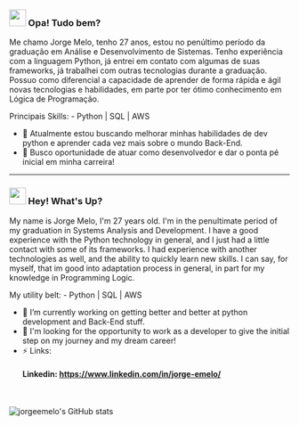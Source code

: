 ### <img src="https://raw.githubusercontent.com/MartinHeinz/MartinHeinz/master/wave.gif" width="30px"> Opa! Tudo bem?


Me chamo Jorge Melo, tenho 27 anos, estou no penúltimo período da graduação em Análise e Desenvolvimento de Sistemas.
Tenho experiência com a linguagem Python, já entrei em contato com algumas de suas frameworks, já trabalhei com outras tecnologias durante a graduação. Possuo como diferencial a capacidade de aprender de forma rápida e ágil novas tecnologias e habilidades, em parte por ter ótimo conhecimento em Lógica de Programação.

Principais Skills:
    - Python | SQL | AWS

- 🔭 Atualmente estou buscando melhorar minhas habilidades de dev python e aprender cada vez mais sobre o mundo Back-End.
- 🙋 Busco oportunidade de atuar como desenvolvedor e dar o ponta pé inicial em minha carreira!

-----------------------------------------------------------------------------------------------------------------------------------------------------------------------
### <img src="https://raw.githubusercontent.com/MartinHeinz/MartinHeinz/master/wave.gif" width="30px"> Hey! What's Up?


My name is Jorge Melo, I'm 27 years old. I'm in the penultimate period of my graduation in Systems Analysis and Development.
I have a good experience with the Python technology in general, and I just had a little contact with some of its frameworks. I had experience with another technologies as well, and the ability to quickly learn new skills. I can say, for myself, that im good into adaptation process in general, in part for my knowledge in Programming Logic.

My utility belt:
    - Python | SQL | AWS

- 🔭 I’m currently working on getting better and better at python development and Back-End stuff.
- 🙋 I'm looking for the opportunity to work as a developer to give the initial step on my journey and my dream career!
- ⚡  Links:
    #### Linkedin: https://www.linkedin.com/in/jorge-emelo/
 <br />
 
![jorgeemelo's GitHub stats](https://github-readme-stats.vercel.app/api?username=jorgeemelo&hide=contribs,prs&show_icons=true&theme=synthwave)
